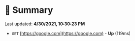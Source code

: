 # 📖 Summary
Last updated: **4/30/2021, 10:30:23 PM**

- `GET` [https://google.com](https://google.com) - **Up** (119ms)

